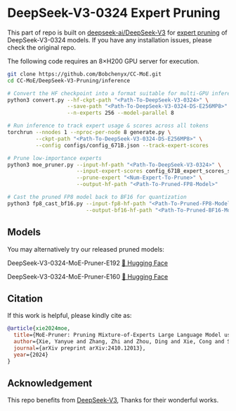 <!-- markdownlint-disable first-line-h1 -->
<!-- markdownlint-disable html -->
<!-- markdownlint-disable no-duplicate-header -->
# DeepSeek-V3-0324 Expert Pruning

This part of repo is built on [deepseek-ai/DeepSeek-V3](https://github.com/deepseek-ai/DeepSeek-V3) for [expert pruning](https://arxiv.org/abs/2410.12013) of DeepSeek-V3-0324 models. If you have any installation issues, please check the original repo.

The following code requires an 8×H200 GPU server for execution.

```bash
git clone https://github.com/Bobchenyx/CC-MoE.git
cd CC-MoE/DeepSeek-V3-Pruning/inference

# Convert the HF checkpoint into a format suitable for multi-GPU inference
python3 convert.py --hf-ckpt-path "<Path-To-DeepSeek-V3-0324>" \
                   --save-path "<Path-To-DeepSeek-V3-0324-DS-E256MP8>" \
                   --n-experts 256 --model-parallel 8

# Run inference to track expert usage & scores across all tokens
torchrun --nnodes 1 --nproc-per-node 8 generate.py \
         --ckpt-path "<Path-To-DeepSeek-V3-0324-DS-E256MP8>" \
         --config configs/config_671B.json --track-expert-scores

# Prune low-importance experts
python3 moe_pruner.py --input-hf-path "<Path-To-DeepSeek-V3-0324>" \
                      --input-expert-scores config_671B_expert_scores_seqlen_8k.json \
                      --prune-expert "<Num-Expert-To-Prune>" \
                      --output-hf-path "<Path-To-Pruned-FP8-Model>"

# Cast the pruned FP8 model back to BF16 for quantization
python3 fp8_cast_bf16.py --input-fp8-hf-path "<Path-To-Pruned-FP8-Model>" \
                         --output-bf16-hf-path "<Path-To-Pruned-BF16-Model>"
```

## Models
You may alternatively try our released pruned models:

DeepSeek-V3-0324-MoE-Pruner-E192 [🤗 Hugging Face](https://huggingface.co/tflsxyy/DeepSeek-V3-0324-MoE-Pruner-E192-bf16)

DeepSeek-V3-0324-MoE-Pruner-E160 [🤗 Hugging Face](https://huggingface.co/tflsxyy/DeepSeek-V3-0324-MoE-Pruner-E160-bf16)


## Citation

If this work is helpful, please kindly cite as:

```bibtex
@article{xie2024moe,
  title={MoE-Pruner: Pruning Mixture-of-Experts Large Language Model using the Hints from Its Router},
  author={Xie, Yanyue and Zhang, Zhi and Zhou, Ding and Xie, Cong and Song, Ziang and Liu, Xin and Wang, Yanzhi and Lin, Xue and Xu, An},
  journal={arXiv preprint arXiv:2410.12013},
  year={2024}
}
```

## Acknowledgement

This repo benefits from [DeepSeek-V3](https://github.com/deepseek-ai/DeepSeek-V3), Thanks for their wonderful works.
